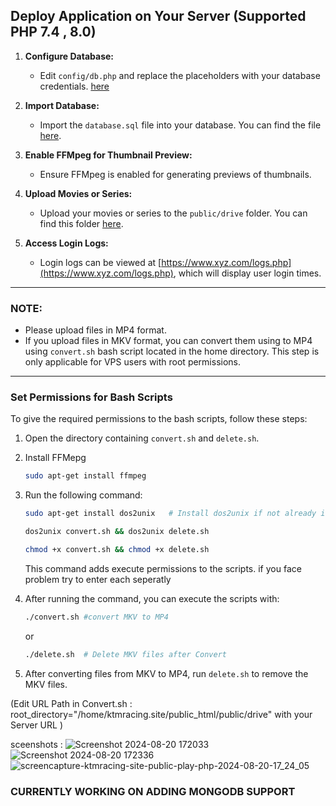 ## Deploy Application on Your Server (Supported PHP 7.4 , 8.0)

1. **Configure Database:**
   - Edit `config/db.php` and replace the placeholders with your database credentials. [here](https://github.com/r7avi/Stream-Movies-from-Your-Server/blob/main/config/db.php)

2. **Import Database:**
   - Import the `database.sql` file into your database. You can find the file [here](https://github.com/r7avi/Stream-Movies-from-Your-Server/blob/main/database.sql).

3. **Enable FFMpeg for Thumbnail Preview:**
   - Ensure FFMpeg is enabled for generating previews of thumbnails.

4. **Upload Movies or Series:**
   - Upload your movies or series to the `public/drive` folder. You can find this folder [here](https://github.com/r7avi/Stream-Movies-from-Your-Server/tree/main/public/drive).

5. **Access Login Logs:**
   - Login logs can be viewed at [https://www.xyz.com/logs.php](https://www.xyz.com/logs.php), which will display user login times.

---

### NOTE:

- Please upload files in MP4 format.
- If you upload files in MKV format, you can convert them using to MP4 using `convert.sh` bash script located in the home directory. This step is only applicable for VPS users with root permissions.

---

### Set Permissions for Bash Scripts

To give the required permissions to the bash scripts, follow these steps:

1. Open the directory containing `convert.sh` and `delete.sh`.
2. Install FFMepg

    ```bash
    sudo apt-get install ffmpeg
    ```


3. Run the following command:


    ```bash
    sudo apt-get install dos2unix   # Install dos2unix if not already installed
    ```

    ```bash
    dos2unix convert.sh && dos2unix delete.sh
    ```

    ```bash
    chmod +x convert.sh && chmod +x delete.sh
    ```

   This command adds execute permissions to the scripts. if you face problem try to enter each seperatly

4. After running the command, you can execute the scripts with:

    ```bash
    ./convert.sh #convert MKV to MP4
    ```

    or

    ```bash
    ./delete.sh  # Delete MKV files after Convert
    ```

5. After converting files from MKV to MP4, run `delete.sh` to remove the MKV files.

(Edit URL Path in Convert.sh : root_directory="/home/ktmracing.site/public_html/public/drive" with your Server URL
)

sceenshots :
![Screenshot 2024-08-20 172033](https://github.com/user-attachments/assets/9f9fc4b0-a1a7-4e99-9635-853747de1df2)
![Screenshot 2024-08-20 172336](https://github.com/user-attachments/assets/a63bee7d-caf4-43ea-9322-4598f22f135b)
![screencapture-ktmracing-site-public-play-php-2024-08-20-17_24_05](https://github.com/user-attachments/assets/2aeb2ba9-5520-461e-bc5c-94425389c456)


### CURRENTLY WORKING ON ADDING MONGODB SUPPORT

